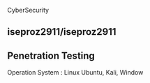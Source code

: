 
CyberSecurity 

**iseproz2911/iseproz2911** 
---
Penetration Testing
---
Operation System : Linux Ubuntu, Kali, Window
